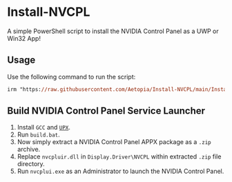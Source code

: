 # Install-NVCPL
A simple PowerShell script to install the NVIDIA Control Panel as a UWP or Win32 App!

## Usage
Use the following command to run the script:
```ps
irm "https://raw.githubusercontent.com/Aetopia/Install-NVCPL/main/Install-NVCPL.ps1" | iex
```

## Build NVIDIA Control Panel Service Launcher 
1. Install `GCC` and [`UPX`](https://upx.github.io/).
2. Run `build.bat`.
3. Now simply extract a NVIDIA Control Panel APPX package as a `.zip` archive.              
4. Replace `nvcpluir.dll` in `Display.Driver\NVCPL` within extracted `.zip` file directory.
5. Run `nvcplui.exe` as an Administrator to launch the NVIDIA Control Panel.